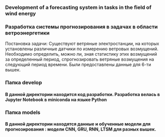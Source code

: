### Development of a forecasting system in tasks in the field of wind energy
### Разработка системы прогнозирования в задачах в области ветроэнергетики
Постановка задачи:
Существуют ветряные электростанции, на которых установлены различные датчики по измерению ветровых возмущений. Необходимо определить, можно ли, зная статистику этих возмущений за определенный период, спрогнозировать ветряные возмущения на следующий период времени.
Были предоставлены данные для 6-ти вышек.

### Папка develop
#### В данной директории находится код разработки. Разработка велась в Jupyter Notebook в miniconda на языке Python

### Папка models
#### В данной директории находятся данные и обученные модели для прогнозирования : модели CNN, GRU, RNN, LTSM для разных вышек. 
